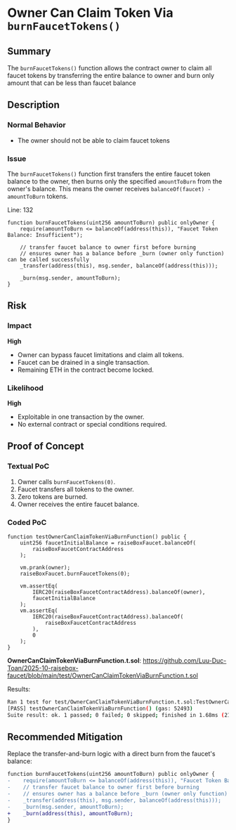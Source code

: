 # Owner Can Claim Token Via `burnFaucetTokens()`

## Summary

The `burnFaucetTokens()` function allows the contract owner to claim all faucet tokens by transferring the entire balance to owner and burn only amount that can be less than faucet balance

## Description

### Normal Behavior

- The owner should not be able to claim faucet tokens

### Issue

The `burnFaucetTokens()` function first transfers the entire faucet token balance to the owner, then burns only the specified `amountToBurn` from the owner's balance. This means the owner receives `balanceOf(faucet) - amountToBurn` tokens.

Line: 132

```solidity
function burnFaucetTokens(uint256 amountToBurn) public onlyOwner {
    require(amountToBurn <= balanceOf(address(this)), "Faucet Token Balance: Insufficient");

    // transfer faucet balance to owner first before burning
    // ensures owner has a balance before _burn (owner only function) can be called successfully
    _transfer(address(this), msg.sender, balanceOf(address(this)));

    _burn(msg.sender, amountToBurn);
}
```

## Risk

### Impact

**High**

- Owner can bypass faucet limitations and claim all tokens.
- Faucet can be drained in a single transaction.
- Remaining ETH in the contract become locked.

### Likelihood

**High**

- Exploitable in one transaction by the owner.
- No external contract or special conditions required.

## Proof of Concept

### Textual PoC

1. Owner calls `burnFaucetTokens(0)`.
2. Faucet transfers all tokens to the owner.
3. Zero tokens are burned.
4. Owner receives the entire faucet balance.

### Coded PoC

```solidity
function testOwnerCanClaimTokenViaBurnFunction() public {
    uint256 faucetInitialBalance = raiseBoxFaucet.balanceOf(
        raiseBoxFaucetContractAddress
    );

    vm.prank(owner);
    raiseBoxFaucet.burnFaucetTokens(0);

    vm.assertEq(
        IERC20(raiseBoxFaucetContractAddress).balanceOf(owner),
        faucetInitialBalance
    );
    vm.assertEq(
        IERC20(raiseBoxFaucetContractAddress).balanceOf(
            raiseBoxFaucetContractAddress
        ),
        0
    );
}
```

**OwnerCanClaimTokenViaBurnFunction.t.sol**: https://github.com/Luu-Duc-Toan/2025-10-raisebox-faucet/blob/main/test/OwnerCanClaimTokenViaBurnFunction.t.sol

Results:

```bash
Ran 1 test for test/OwnerCanClaimTokenViaBurnFunction.t.sol:TestOwnerCanClaimTokenViaBurnFunction
[PASS] testOwnerCanClaimTokenViaBurnFunction() (gas: 52493)
Suite result: ok. 1 passed; 0 failed; 0 skipped; finished in 1.68ms (218.30µs CPU time)
```

## Recommended Mitigation

Replace the transfer-and-burn logic with a direct burn from the faucet's balance:

```diff
function burnFaucetTokens(uint256 amountToBurn) public onlyOwner {
-    require(amountToBurn <= balanceOf(address(this)), "Faucet Token Balance: Insufficient");
-    // transfer faucet balance to owner first before burning
-    // ensures owner has a balance before _burn (owner only function) can be called successfully
-    _transfer(address(this), msg.sender, balanceOf(address(this)));
-    _burn(msg.sender, amountToBurn);
+    _burn(address(this), amountToBurn);
}
```
